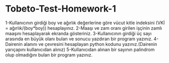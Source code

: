 # Tobeto-Test-Homework-1

1-Kullanıcının girdiği boy ve ağırlık değerlerine göre vücut kitle indeksini (VKİ = ağırlık/(boy*boy)) hesaplayınız.
2-Maaşı ve zam oranı girilen işçinin zamlı maaşını hesaplayarak ekranda gösteriniz.
3-Kullanıcının girdiği üç sayı arasında en büyük olanı bulan ve sonucu yazdıran bir program yazınız.
4-Dairenin alanını ve çevresini hesaplayan python kodunu yazınız.(Dairenin yarıçapını kullanıcıdan alınız)
5-Kullanıcıdan alınan bir sayının palindrom olup olmadığını bulan bir program yazınız.
